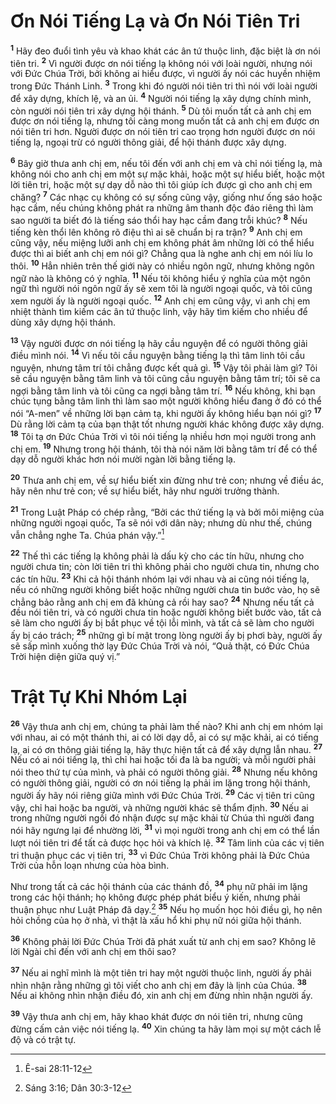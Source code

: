 # Ơn Nói Tiếng Lạ và Ơn Nói Tiên Tri
<sup><b>1</b></sup> Hãy đeo đuổi tình yêu và khao khát các ân tứ thuộc linh, đặc biệt là ơn nói tiên tri. <sup><b>2</b></sup> Vì người được ơn nói tiếng lạ không nói với loài người, nhưng nói với Đức Chúa Trời, bởi không ai hiểu được, vì người ấy nói các huyền nhiệm trong Đức Thánh Linh. <sup><b>3</b></sup> Trong khi đó người nói tiên tri thì nói với loài người để xây dựng, khích lệ, và an ủi. <sup><b>4</b></sup> Người nói tiếng lạ xây dựng chính mình, còn người nói tiên tri xây dựng hội thánh. <sup><b>5</b></sup> Dù tôi muốn tất cả anh chị em được ơn nói tiếng lạ, nhưng tôi càng mong muốn tất cả anh chị em được ơn nói tiên tri hơn. Người được ơn nói tiên tri cao trọng hơn người được ơn nói tiếng lạ, ngoại trừ có người thông giải, để hội thánh được xây dựng.

<sup><b>6</b></sup> Bây giờ thưa anh chị em, nếu tôi đến với anh chị em và chỉ nói tiếng lạ, mà không nói cho anh chị em một sự mặc khải, hoặc một sự hiểu biết, hoặc một lời tiên tri, hoặc một sự dạy dỗ nào thì tôi giúp ích được gì cho anh chị em chăng? <sup><b>7</b></sup> Các nhạc cụ không có sự sống cũng vậy, giống như ống sáo hoặc hạc cầm, nếu chúng không phát ra những âm thanh độc đáo riêng thì làm sao người ta biết đó là tiếng sáo thổi hay hạc cầm đang trỗi khúc? <sup><b>8</b></sup> Nếu tiếng kèn thổi lên không rõ điệu thì ai sẽ chuẩn bị ra trận? <sup><b>9</b></sup> Anh chị em cũng vậy, nếu miệng lưỡi anh chị em không phát âm những lời có thể hiểu được thì ai biết anh chị em nói gì? Chẳng qua là nghe anh chị em nói líu lo thôi. <sup><b>10</b></sup> Hẳn nhiên trên thế giới này có nhiều ngôn ngữ, nhưng không ngôn ngữ nào là không có ý nghĩa. <sup><b>11</b></sup> Nếu tôi không hiểu ý nghĩa của một ngôn ngữ thì người nói ngôn ngữ ấy sẽ xem tôi là người ngoại quốc, và tôi cũng xem người ấy là người ngoại quốc. <sup><b>12</b></sup> Anh chị em cũng vậy, vì anh chị em nhiệt thành tìm kiếm các ân tứ thuộc linh, vậy hãy tìm kiếm cho nhiều để dùng xây dựng hội thánh.

<sup><b>13</b></sup> Vậy người được ơn nói tiếng lạ hãy cầu nguyện để có người thông giải điều mình nói. <sup><b>14</b></sup> Vì nếu tôi cầu nguyện bằng tiếng lạ thì tâm linh tôi cầu nguyện, nhưng tâm trí tôi chẳng được kết quả gì. <sup><b>15</b></sup> Vậy tôi phải làm gì? Tôi sẽ cầu nguyện bằng tâm linh và tôi cũng cầu nguyện bằng tâm trí; tôi sẽ ca ngợi bằng tâm linh và tôi cũng ca ngợi bằng tâm trí. <sup><b>16</b></sup> Nếu không, khi bạn chúc tụng bằng tâm linh thì làm sao một người không hiểu đang ở đó có thể nói “A-men” về những lời bạn cảm tạ, khi người ấy không hiểu bạn nói gì? <sup><b>17</b></sup> Dù rằng lời cảm tạ của bạn thật tốt nhưng người khác không được xây dựng. <sup><b>18</b></sup> Tôi tạ ơn Đức Chúa Trời vì tôi nói tiếng lạ nhiều hơn mọi người trong anh chị em. <sup><b>19</b></sup> Nhưng trong hội thánh, tôi thà nói năm lời bằng tâm trí để có thể dạy dỗ người khác hơn nói mười ngàn lời bằng tiếng lạ.

<sup><b>20</b></sup> Thưa anh chị em, về sự hiểu biết xin đừng như trẻ con; nhưng về điều ác, hãy nên như trẻ con; về sự hiểu biết, hãy như người trưởng thành.

<sup><b>21</b></sup> Trong Luật Pháp có chép rằng, “Bởi các thứ tiếng lạ và bởi môi miệng của những người ngoại quốc, Ta sẽ nói với dân này; nhưng dù như thế, chúng vẫn chẳng nghe Ta. Chúa phán vậy.”[^1-694a75f2-b8a6-4cc8-a09c-83f6391a925d]

<sup><b>22</b></sup> Thế thì các tiếng lạ không phải là dấu kỳ cho các tín hữu, nhưng cho người chưa tin; còn lời tiên tri thì không phải cho người chưa tin, nhưng cho các tín hữu. <sup><b>23</b></sup> Khi cả hội thánh nhóm lại với nhau và ai cũng nói tiếng lạ, nếu có những người không biết hoặc những người chưa tin bước vào, họ sẽ chẳng bảo rằng anh chị em đã khùng cả rồi hay sao? <sup><b>24</b></sup> Nhưng nếu tất cả đều nói tiên tri, và có người chưa tin hoặc người không biết bước vào, tất cả sẽ làm cho người ấy bị bắt phục về tội lỗi mình, và tất cả sẽ làm cho người ấy bị cáo trách; <sup><b>25</b></sup> những gì bí mật trong lòng người ấy bị phơi bày, người ấy sẽ sấp mình xuống thờ lạy Đức Chúa Trời và nói, “Quả thật, có Đức Chúa Trời hiện diện giữa quý vị.”

# Trật Tự Khi Nhóm Lại
<sup><b>26</b></sup> Vậy thưa anh chị em, chúng ta phải làm thế nào? Khi anh chị em nhóm lại với nhau, ai có một thánh thi, ai có lời dạy dỗ, ai có sự mặc khải, ai có tiếng lạ, ai có ơn thông giải tiếng lạ, hãy thực hiện tất cả để xây dựng lẫn nhau. <sup><b>27</b></sup> Nếu có ai nói tiếng lạ, thì chỉ hai hoặc tối đa là ba người; và mỗi người phải nói theo thứ tự của mình, và phải có người thông giải. <sup><b>28</b></sup> Nhưng nếu không có người thông giải, người có ơn nói tiếng lạ phải im lặng trong hội thánh, người ấy hãy nói riêng giữa mình với Đức Chúa Trời. <sup><b>29</b></sup> Các vị tiên tri cũng vậy, chỉ hai hoặc ba người, và những người khác sẽ thẩm định. <sup><b>30</b></sup> Nếu ai trong những người ngồi đó nhận được sự mặc khải từ Chúa thì người đang nói hãy ngưng lại để nhường lời, <sup><b>31</b></sup> vì mọi người trong anh chị em có thể lần lượt nói tiên tri để tất cả được học hỏi và khích lệ. <sup><b>32</b></sup> Tâm linh của các vị tiên tri thuận phục các vị tiên tri, <sup><b>33</b></sup> vì Đức Chúa Trời không phải là Đức Chúa Trời của hỗn loạn nhưng của hòa bình.

Như trong tất cả các hội thánh của các thánh đồ, <sup><b>34</b></sup> phụ nữ phải im lặng trong các hội thánh; họ không được phép phát biểu ý kiến, nhưng phải thuận phục như Luật Pháp đã dạy.[^2-694a75f2-b8a6-4cc8-a09c-83f6391a925d] <sup><b>35</b></sup> Nếu họ muốn học hỏi điều gì, họ nên hỏi chồng của họ ở nhà, vì thật là xấu hổ khi phụ nữ nói giữa hội thánh.

<sup><b>36</b></sup> Không phải lời Đức Chúa Trời đã phát xuất từ anh chị em sao? Không lẽ lời Ngài chỉ đến với anh chị em thôi sao?

<sup><b>37</b></sup> Nếu ai nghĩ mình là một tiên tri hay một người thuộc linh, người ấy phải nhìn nhận rằng những gì tôi viết cho anh chị em đây là lịnh của Chúa. <sup><b>38</b></sup> Nếu ai không nhìn nhận điều đó, xin anh chị em đừng nhìn nhận người ấy.

<sup><b>39</b></sup> Vậy thưa anh chị em, hãy khao khát được ơn nói tiên tri, nhưng cũng đừng cấm cản việc nói tiếng lạ. <sup><b>40</b></sup> Xin chúng ta hãy làm mọi sự một cách lễ độ và có trật tự.

[^1-694a75f2-b8a6-4cc8-a09c-83f6391a925d]: Ê-sai 28:11-12
[^2-694a75f2-b8a6-4cc8-a09c-83f6391a925d]: Sáng 3:16; Dân 30:3-12